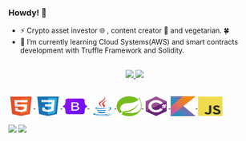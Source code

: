 ### Howdy! 👋

- ⚡ Crypto asset investor 🌐 , content creator 🎥 and vegetarian. 🍀
- 🌱 I’m currently learning Cloud Systems(AWS) and smart contracts development with Truffle Framework and Solidity.

<br />

<div align="center">
  <a href="https://github.com/DemetrioAtra">
  <img height="180em" src="https://github-readme-stats.vercel.app/api?username=DemetrioAtra&show_icons=true&theme=light&include_all_commits=true&count_private=true"/>
  <img height="180em" src="https://github-readme-stats.vercel.app/api/top-langs/?username=DemetrioAtra&layout=compact&langs_count=7&theme=light"/>
</div>

<br />

<div style="display: inline_block"><br>
  <img align="center" alt="HTML5" height="40" width="50" src="https://raw.githubusercontent.com/devicons/devicon/master/icons/html5/html5-original.svg">
  <img align="center" alt="CSS3" height="40" width="50" src="https://raw.githubusercontent.com/devicons/devicon/master/icons/css3/css3-original.svg">
  <img align="center" alt="Bootstrap" height="40" width="50" src="https://raw.githubusercontent.com/devicons/devicon/master/icons/bootstrap/bootstrap-original.svg">
  <img align="center" alt="Java" height="40" width="50" src="https://raw.githubusercontent.com/devicons/devicon/master/icons/java/java-original.svg">
  <img align="center" alt="Spring" height="40" width="50" src="https://raw.githubusercontent.com/devicons/devicon/master/icons/spring/spring-original.svg">
  <img align="center" alt="C#" height="40" width="50" src="https://raw.githubusercontent.com/devicons/devicon/master/icons/csharp/csharp-original.svg">
  <img align="center" alt="Kotlin" height="40" width="50" src="https://raw.githubusercontent.com/devicons/devicon/master/icons/kotlin/kotlin-original.svg">
  <img align="center" alt="JavaScript" height="40" width="50" src="https://raw.githubusercontent.com/devicons/devicon/master/icons/javascript/javascript-original.svg">
</div>

<br />

<div>
  <a href="https://www.linkedin.com/in/demetrioatra/" target="_blank"><img src="https://img.shields.io/badge/-LinkedIn-%230077B5?style=for-the-badge&logo=linkedin&logoColor=white" target="_blank"></a>
  <a href="https://www.instagram.com/demetrioatra/" target="_blank"><img src="https://img.shields.io/badge/-Instagram-%23E4405F?style=for-the-badge&logo=instagram&logoColor=white" target="_blank"></a>
